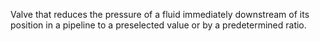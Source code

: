 Valve that reduces the pressure of a fluid immediately downstream of its position in a pipeline to a preselected value or by a predetermined ratio.